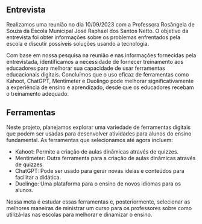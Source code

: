 ## Entrevista

Realizamos uma reunião no dia 10/09/2023 com a Professora Rosângela de Souza da Escola Municipal José Raphael dos Santos Netto. O objetivo da entrevista foi obter informações sobre os problemas enfrentados pela escola e discutir possíveis soluções usando a tecnologia.

Com base em nossa pesquisa na reunião e nas informações fornecidas pela entrevistada, identificamos a necessidade de fornecer treinamento aos educadores para melhorar sua capacidade de usar ferramentas educacionais digitais. Concluímos que o uso eficaz de ferramentas como Kahoot, ChatGPT, Mentimeter e Duolingo pode melhorar significativamente a experiência de ensino e aprendizado, desde que os educadores recebam o treinamento adequado.

## Ferramentas 

Neste projeto, planejamos explorar uma variedade de ferramentas digitais que podem ser usadas para desenvolver atividades para alunos do ensino fundamental. As ferramentas que selecionamos até agora incluem:

- Kahoot: Permite a criação de aulas dinâmicas através de quizzes.
- Mentimeter: Outra ferramenta para a criação de aulas dinâmicas através de quizzes.
- ChatGPT: Pode ser usado para gerar novas ideias e conteúdos para facilitar a didática.
- Duolingo: Uma plataforma para o ensino de novos idiomas para os alunos.

Nossa meta é estudar essas ferramentas e, posteriormente, selecionar as melhores maneiras de ministrar um curso para os professores sobre como utilizá-las nas escolas para melhorar e dinamizar o ensino.
